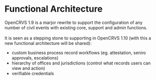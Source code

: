 # Functional Architecture

OpenCRVS 1.9 is a marjor rewrite to support the configuration of any number of civil events with existing core, support and admin functions.\
\
It is seen as a stepping stone to supporting in OpenCRVS 1.10 (with this a new functional architecture will be shared):

* custom business process record workflows (eg. attestation, seniro approvals, escalations)
* hierarchy of offices and jurisdictions (control what records users can view and action)
* verifiable credentials&#x20;

